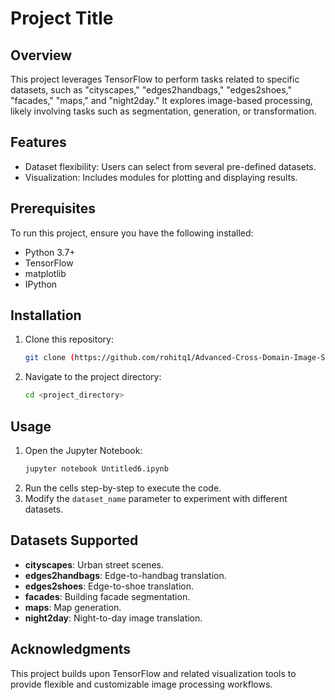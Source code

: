 # Project Title

## Overview
This project leverages TensorFlow to perform tasks related to specific datasets, such as "cityscapes," "edges2handbags," "edges2shoes," "facades," "maps," and "night2day." It explores image-based processing, likely involving tasks such as segmentation, generation, or transformation.

## Features
- Dataset flexibility: Users can select from several pre-defined datasets.
- Visualization: Includes modules for plotting and displaying results.

## Prerequisites
To run this project, ensure you have the following installed:

- Python 3.7+
- TensorFlow
- matplotlib
- IPython

## Installation
1. Clone this repository:
   ```bash
   git clone (https://github.com/rohitq1/Advanced-Cross-Domain-Image-Synthesis-Through-Generative-Adversarial-Architectures.git)
   ```
2. Navigate to the project directory:
   ```bash
   cd <project_directory>
   ```

## Usage
1. Open the Jupyter Notebook:
   ```bash
   jupyter notebook Untitled6.ipynb
   ```
2. Run the cells step-by-step to execute the code.
3. Modify the `dataset_name` parameter to experiment with different datasets.

## Datasets Supported
- **cityscapes**: Urban street scenes.
- **edges2handbags**: Edge-to-handbag translation.
- **edges2shoes**: Edge-to-shoe translation.
- **facades**: Building facade segmentation.
- **maps**: Map generation.
- **night2day**: Night-to-day image translation.

## Acknowledgments
This project builds upon TensorFlow and related visualization tools to provide flexible and customizable image processing workflows.
